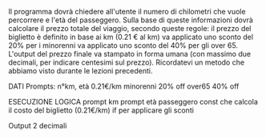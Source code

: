 Il programma dovrà chiedere all'utente il numero di chilometri che vuole percorrere e l'età del passeggero.
Sulla base di queste informazioni dovrà calcolare il prezzo totale del viaggio, secondo queste regole:
il prezzo del biglietto è definito in base ai km (0.21 € al km)
va applicato uno sconto del 20% per i minorenni
va applicato uno sconto del 40% per gli over 65.
L'output del prezzo finale va stampato in forma umana (con massimo due decimali, per indicare centesimi sul prezzo). Ricordatevi un metodo che abbiamo visto durante le lezioni precedenti.

DATI
Prompts: n°km, età
0.21€/km
minorenni 20% off
over65 40% off

ESECUZIONE LOGICA
prompt km
prompt età passeggero
const che calcola il costo del biglietto (0.21€/km)
if per applicare gli sconti

Output 2 decimali

